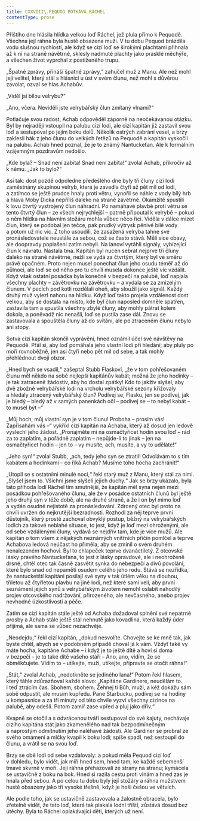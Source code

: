 ```yaml
---
title: CXXVIII\.PEQUOD POTKÁVÁ RÁCHEL
contentType: prose
---
```


<section>

Příštího dne hlásila hlídka velkou loď Ráchel, jež plula přímo k Pequodě. Všechna její ráhna byla hustě obsazena muži. V tu dobu Pequod brázdila vodu slušnou rychlostí, ale když se cizí loď se širokými plachtami přihnala až k ní na straně návětrné, sklesly nadmuté plachty jako prasklé měchýře, a všechen život vyprchal z postiženého trupu.

„Špatné zprávy, přináší špatné zprávy,“ zahučel muž z Manu. Ale než mohl její velitel, který stál s hlásnicí u úst v svém člunu, než mohl s důvěrou zavolat, ozval se hlas Achabův.

„Viděl jsi bílou velrybu?“

„Ano, včera. Neviděli jste velrybářský člun zmítaný vlnami?“

Potlačuje svou radost, Achab odpověděl záporně na neočekávanou otázku. Byl by nejraději vstoupil na palubu cizí lodi, ale cizí kapitán již zastavil svou loď a sestupoval po jejím boku dolů. Několik ostrých zabrání vesel, a brzy zaklesli hák z jeho člunu do velkých řetězů na Pequodě a kapitán vyskočil na palubu. Achab hned poznal, že je to známý Nantuckeťan. Ale k formálním vzájemným pozdravům nedošlo.

„Kde byla? – Snad není zabita! Snad není zabita!“ zvolal Achab, přikročiv až k němu. „Jak to bylo?“

Asi tak: dost pozdě odpoledne předešlého dne byly tři čluny cizí lodi zaměstnány skupinou velryb, která je zavedla čtyři až pět mil od lodi, a zatímco se ještě prudce hnaly proti větru, vynořil se náhle z vody bílý hrb a hlava Moby Dicka nepříliš daleko na straně závětrné. Okamžitě spustili k lovu čtvrtý vystrojený člun náhradní. Po namáhavé plavbě proti větru se tento čtvrtý člun – ze všech nejrychlejší – patrně připoutal k velrybě – pokud o něm hlídka na hlavním stožáru mohla vůbec něco říci. Viděla v dálce mizet člun, který se podobal jen tečce, pak prudký výtrysk pěnivé bílé vody a potom už nic víc. Z toho usoudili, že zasažená velryba táhne své pronásledovatele neustále za sebou, což se často stává. Měli sice obavy, ale doopravdy poplašeni zatím nebyli. Na lanoví vytáhli signály, vybízející člun k návratu. Nastala tma. Kapitán byl nucen sebrat nejprve tři čluny daleko na straně návětrné, nežli se vydá za čtvrtým, který byl ve směru právě opačném. Proto nejen musel ponechat člun jeho osudu téměř až do půlnoci, ale loď se od něho pro tu chvíli musela dokonce ještě víc vzdálit. Když však ostatní posádka byla konečně v bezpečí na palubě, loď napjala všechny plachty – závětrovku na závětrovku – a vydala se za zmizelým člunem. V pecích pod kotli rozdělali oheň, aby sloužil jako signál. Každý druhý muž vylezl nahoru na hlídku. Když loď takto projela vzdálenost dost velkou, aby se dostala na místo, kde byl člun naposled domněle spatřen, zastavila tam a spustila všechny zbylé čluny, aby mohly pátrat kolem dokola, a poněvadž nic nenašli, loď se pustila zase dál. Znovu se zastavovala a spouštěla čluny až do svítání, ale po ztraceném člunu nebylo ani stopy.

Sotva cizí kapitán skončil vyprávění, hned oznámil účel své návštěvy na Pequodě. Přál si, aby loď pomáhala jeho vlastní lodi při hledání; aby pluly po moři rovnoběžně, jen asi čtyři nebo pět mil od sebe, a tak mohly přehlédnout dvojí obzor.

„Hned bych se vsadil,“ zašeptal Stubb Flaskovi, „že v tom pohřešovaném člunu měl někdo na sobě nejlepší kapitánův kabát; možná že jeho hodinky – je tak zatraceně žádostiv, aby ho dostal zpátky! Kdo to jakživ slyšel, aby dvě zbožné velrybářské lodi na vrcholu velrybářské sezony křižovaly a hledaly ztracený velrybářský člun? Podívej se, Flasku, jen se podívej, jak je bledý – bledý až v samých panenkách očí – podívej se – to nebyl kabát – to musel být –“

„Můj hoch, můj vlastní syn je v tom člunu! Proboha – prosím vás! Zapřísahám vás –“ vykřikl cizí kapitán na Achaba, který až dosud jen ledově vyslechl jeho žádost. „Pronajměte mi na osmačtyřicet hodin svou loď – rád za to zaplatím, a pořádně zaplatím – nepůjde-li to jinak – jen na osmačtyřicet hodin – jen to – vy musíte, ach, musíte, a vy to uděláte!“

„Jeho syn!“ zvolal Stubb, „ach, tedy jeho syn se ztratil! Odvolávám to s tím kabátem a hodinkami – co říká Achab? Musíme toho hocha zachránit!“

„Utopil se s ostatními minulé noci,“ řekl starý muž z Manu, který stál za nimi. „Slyšel jsem to. Všichni jsme slyšeli jejich duchy.“ Jak se brzy ukázalo, byla tato příhoda lodí Ráchel tím smutnější, že kapitán měl syna nejen mezi posádkou pohřešovaného člunu, ale že v posádce ostatních člunů byl ještě jeho druhý syn v téže době, ale na druhé straně, a že i on byl mimo loď a vydán osudné nejistotě za pronásledování. Zdrcený otec byl proto na chvíli uvržen do nejkrutější bezradnosti. Rozhodl za něj teprve první důstojník, který prostě zachoval obvyklý postup, běžný na velrybářských lodích za takové neblahé situace, to jest, když je loď mezi ohroženými, ale od sebe vzdálenými čluny, vydává se nejdřív tam, kde je více mužů. Ale kapitán o tom všem z nějakých neznámých vnitřních příčin pomlčel a teprve Achabova ledová neúčast ho přiměla, aby se zmínil o svém druhém nenalezeném hochovi. Byl to chlapeček teprve dvanáctiletý. Z otcovské lásky pravého Nantuckeťana, to jest z lásky opravdové, ale i neohroženě drsné, chtěl otec tak časně zasvětit synka do nebezpečí a divů povolání, které bylo snad od nepaměti osudem celého jeho rodu. Stává se nezřídka, že nantucketští kapitáni posílají své syny v tak útlém věku na dlouhou, tříletou až čtyřletou plavbu na jiné lodi, než které sami velí, aby první seznámení jejich synů s velrybářským životem nemohl oslabit nahodilý projev otcovského nadržování, přirozeného, ale nevčasného, anebo projev nevhodné úzkostlivosti a péče.

Zatím se cizí kapitán stále ještě od Achaba dožadoval splnění své nepatrné prosby a Achab stále ještě stál nehnutě jako kovadlina, která každý úder přijímá, ale sama se vůbec nezachvěje.

„Neodejdu,“ řekl cizí kapitán, „dokud nesvolíte. Chovejte se ke mně tak, jak byste chtěl, abych se v podobném případě choval já k vám. Vždyť také vy máte hocha, kapitáne Achabe – i když je to ještě dítě a hoví si doma v bezpečí – je to také dítě vašeho stáří – Ano, ano, vidím, že se obměkčujete. Vidím to – utíkejte, muži, utíkejte, připravte se otočit ráhna!“

„Stát,“ zvolal Achab, „nedotkněte se jediného lana!“ Potom řekl hlasem, který táhle zdůrazňoval každé slovo: „Kapitáne Gardinere, neudělám to. I teď ztrácím čas. Sbohem, sbohem. Žehnej ti Bůh, muži, a kéž dokážu sám sobě odpustit, ale musím kupředu. Pane Starbucku, podívej se na hodiny u kompasnice a za tři minuty od této chvíle vyzvi všechny cizince na palubě, aby odešli. Potom zamiř zase vpřed a pluj jako dřív.“

Kvapně se otočil a s odvrácenou tváří sestupoval do své kajuty, nechávaje cizího kapitána stát jako zkamenělého nad tak bezpodmínečným a naprostým odmítnutím jeho naléhavé žádosti. Ale Gardiner se probral ze svého omámení a mlčky kvapil k boku lodi; spíše spadl, než sestoupil do člunu, a vrátil se na svou loď.

Brzy se obě lodi od sebe vzdalovaly: a pokud měla Pequod cizí loď v dohledu, bylo vidět, jak míří hned sem, hned tam, ke každé sebemenší tmavé skvrně v moři. Její ráhna přehazovali ze strany na stranu; kymácela se ustavičně z boku na bok. Hned si razila cestu proti vlnám a hned zas je hnala před sebou. A po celou tu dobu byly její stožáry a ráhna mužstvem hustě obsazeny jako tři vysoké třešně, když je hoši češou ve větvích.

Ale podle toho, jak se ustavičně zastavovala a žalostně obracela, bylo zřetelně vidět, že tato loď, která tak plakala lodní tříští, zůstává dosud bez útěchy. Byla to Ráchel oplakávající děti, kterých už není.

</section>
